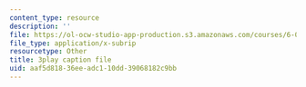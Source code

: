 ```yaml
---
content_type: resource
description: ''
file: https://ol-ocw-studio-app-production.s3.amazonaws.com/courses/6-004-computation-structures-spring-2017/aaf5d81836eeadc110dd39068182c9bb_0OX-DkYPB3c.srt
file_type: application/x-subrip
resourcetype: Other
title: 3play caption file
uid: aaf5d818-36ee-adc1-10dd-39068182c9bb
---
```

